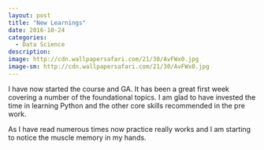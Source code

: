 ```yaml
---
layout: post
title: "New Learnings"
date: 2016-10-24
categories:
  - Data Science
description:
image: http://cdn.wallpapersafari.com/21/30/AvFWx0.jpg
image-sm: http://cdn.wallpapersafari.com/21/30/AvFWx0.jpg
---
```

I have now started the course and GA. It has been a great first week covering a number of the foundational topics. I am glad to have invested the time in learning Python and the other core skills recommended in the pre work.

As I have read numerous times now practice really works and I am starting to notice the muscle memory in my hands.
